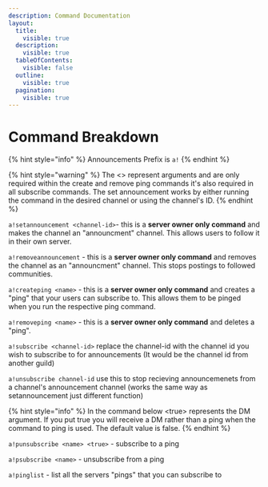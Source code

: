 ```yaml
---
description: Command Documentation
layout:
  title:
    visible: true
  description:
    visible: true
  tableOfContents:
    visible: false
  outline:
    visible: true
  pagination:
    visible: true
---
```


# Command Breakdown

{% hint style="info" %}
Announcements Prefix is `a!`
{% endhint %}

{% hint style="warning" %}
The <> represent arguments and are only required within the create and remove ping commands it's also required in all subscribe commands. The set announcement works by either running the command in the desired channel or using the channel's ID.
{% endhint %}

`a!setannouncement <channel-id>`- this is a **server owner only command** and makes the channel an "announcment" channel. This allows users to follow it in their own server.

`a!removeannouncement` - this is a **server owner only command** and removes the channel as an "announcment" channel. This stops postings to followed communities.

`a!createping <name>` - this is a **server owner only command** and creates a "ping" that your users can subscribe to. This allows them to be pinged when you run the respective ping command.

`a!removeping <name>` - this is a **server owner only command** and deletes a "ping".

`a!subscribe <channel-id>` replace the channel-id with the channel id you wish to subscribe to for announcements (It would be the channel id from another guild)

`a!unsubscribe channel-id` use this to stop recieving announcemenets from a channel's announcement channel (works the same way as setannouncement just different function)

{% hint style="info" %}
In the command below \<true> represents the DM argument. If you put true you will receive a DM rather than a ping when the command to ping is used. The default value is false.
{% endhint %}

`a!punsubscribe <name> <true>` - subscribe to a ping

`a!psubscribe <name>` - unsubscribe from a ping

`a!pinglist` - list all the servers "pings" that you can subscribe to
